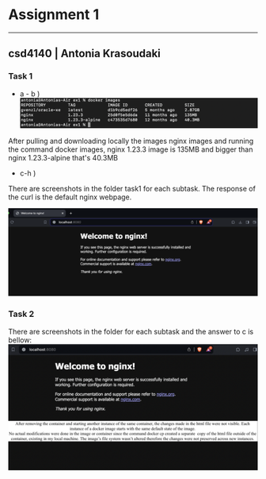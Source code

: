 # Assignment 1
---------------------
## csd4140 | Antonia Krasoudaki


### Task 1

* a - b )
![1](task1/a-b.png)

After pulling and downloading locally the images nginx images and running the command docker images, nginx 1.23.3 image is 135MB and bigger than nginx 1.23.3-alpine that's 40.3MB

* c-h )

There are screenshots in the folder task1 for each subtask. The response of the curl is the default nginx webpage.

![1](task1/localhost8080.png)


### Task 2
  There are screenshots in the folder for each subtask and the answer to c is bellow:
![1](task2/2_c.png)
